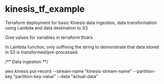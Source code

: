 # kinesis_tf_example
Terraform deployment for basic Kinesis data ingestion, data transformation using Lambda and data destination to S3

Give values for variables in terraform.tfvars

In Lambda function, only suffixing the string to demonstrate that data stored in S3 is transformed/pre-processed.


/** Data ingestion **/

aws kinesis put-record --stream-name "kinesis-stream-name" --partition-key "partition-key-value" --data "actual-data"
